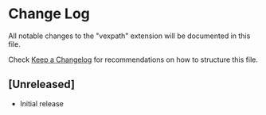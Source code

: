 # Change Log

All notable changes to the "vexpath" extension will be documented in this file.

Check [Keep a Changelog](http://keepachangelog.com/) for recommendations on how to structure this file.

## [Unreleased]

- Initial release